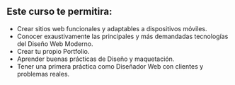 ## Este curso te permitira:

* Crear sitios web funcionales y adaptables a dispositivos móviles.
* Conocer exaustivamente las principales y más demandadas tecnologías del Diseño Web Moderno.
* Crear tu propio Portfolio.
* Aprender buenas prácticas de Diseño y maquetación.
* Tener una primera práctica como Diseñador Web con clientes y problemas reales.
